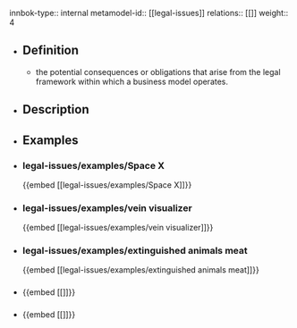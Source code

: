 innbok-type:: internal
metamodel-id:: [[legal-issues]]
relations:: [[]]
weight:: 4

- ## Definition
  - the potential consequences or obligations that arise from the legal framework within which a business model operates.
- ## Description
- ## Examples
- ### legal-issues/examples/Space X
  {{embed [[legal-issues/examples/Space X]]}}
- ### legal-issues/examples/vein visualizer
  {{embed [[legal-issues/examples/vein visualizer]]}}
- ### legal-issues/examples/extinguished animals meat
  {{embed [[legal-issues/examples/extinguished animals meat]]}}
- ### 
  {{embed [[]]}}
- ### 
  {{embed [[]]}}


